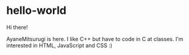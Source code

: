 # hello-world

Hi there!

AyaneMitsurugi is here. I like C++ but have to code in C at classes. I'm interested in HTML, JavaScript and CSS :)
